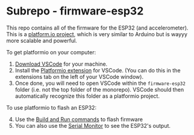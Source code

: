 # Subrepo - firmware-esp32

This repo contains all of the firmware for the ESP32 (and accelerometer).
This is a [platform.io project](https://platformio.org/), which is very similar to Arduino but is wayyy more scalable and powerful.

To get platformio on your computer:

1. [Download VSCode](https://code.visualstudio.com/Download) for your machine.
2. Install the [Platformio extension](https://platformio.org/install/ide?install=vscode) for VSCode. (You can do this in the extensions tab on the left of your VSCode window).
3. Once done, you will need to open VSCode within the `firmware-esp32` folder (i.e. not the top folder of the monorepo). VSCode should then automatically recognize this folder as a platformio project.

To use platformio to flash an ESP32:

4. Use the [Build and Run commands](https://docs.platformio.org/en/stable/_images/platformio-ide-vscode-build-project.png) to flash firmware
5. You can also use the [Serial Monitor](https://www.digikey.com/-/media/MakerIO/Images/blogs/2022/Get%20Started%20with%20PlatformIO%20for%20Your%20Next%20Arduino%20Project/buttons_6.jpg?la=en&ts=aa4d24a5-eff4-4895-a4e8-0e26b3895d05) to see the ESP32's output. 